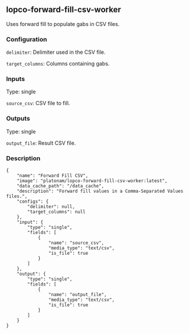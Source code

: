 ## lopco-forward-fill-csv-worker

Uses forward fill to populate gabs in CSV files.

### Configuration

`delimiter`: Delimiter used in the CSV file.

`target_columns`: Columns containing gabs.

### Inputs

Type: single

`source_csv`: CSV file to fill.

### Outputs

Type: single

`output_file`: Result CSV file.

### Description

    {
        "name": "Forward Fill CSV",
        "image": "platonam/lopco-forward-fill-csv-worker:latest",
        "data_cache_path": "/data_cache",
        "description": "Forward fill values in a Comma-Separated Values files.",
        "configs": {
            "delimiter": null,
            "target_columns": null
        },
        "input": {
            "type": "single",
            "fields": [
                {
                    "name": "source_csv",
                    "media_type": "text/csv",
                    "is_file": true
                }
            ]
        },
        "output": {
            "type": "single",
            "fields": [
                {
                    "name": "output_file",
                    "media_type": "text/csv",
                    "is_file": true
                }
            ]
        }
    }
